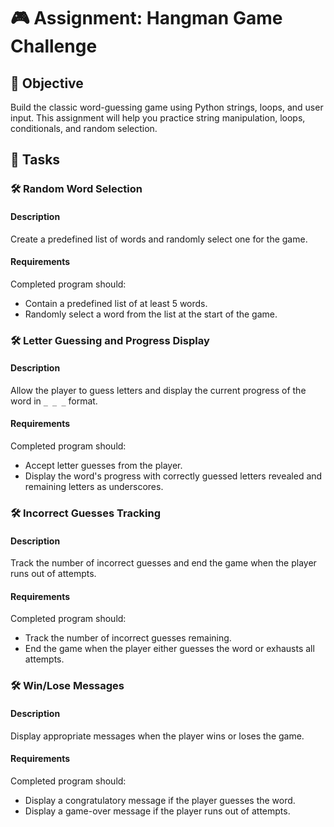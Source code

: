 # 🎮 Assignment: Hangman Game Challenge

## 🎯 Objective

Build the classic word-guessing game using Python strings, loops, and user input. This assignment will help you practice string manipulation, loops, conditionals, and random selection.

## 📝 Tasks

### 🛠️ Random Word Selection

#### Description
Create a predefined list of words and randomly select one for the game.

#### Requirements
Completed program should:

- Contain a predefined list of at least 5 words.
- Randomly select a word from the list at the start of the game.

### 🛠️ Letter Guessing and Progress Display

#### Description
Allow the player to guess letters and display the current progress of the word in `_ _ _` format.

#### Requirements
Completed program should:

- Accept letter guesses from the player.
- Display the word's progress with correctly guessed letters revealed and remaining letters as underscores.

### 🛠️ Incorrect Guesses Tracking

#### Description
Track the number of incorrect guesses and end the game when the player runs out of attempts.

#### Requirements
Completed program should:

- Track the number of incorrect guesses remaining.
- End the game when the player either guesses the word or exhausts all attempts.

### 🛠️ Win/Lose Messages

#### Description
Display appropriate messages when the player wins or loses the game.

#### Requirements
Completed program should:

- Display a congratulatory message if the player guesses the word.
- Display a game-over message if the player runs out of attempts.
